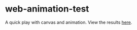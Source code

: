 # web-animation-test

A quick play with canvas and animation.  View the results [here](http://crudworks.org/anim/).
